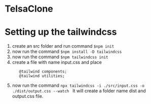 # TelsaClone
# Setting up the tailwindcss
1. create an src folder and run command ``` $npm init ```
1. now run the command ```$npm install -D tailwindcss ```
1. now run the command ```$npm tailwindcss init```
1. create a file with name input.css and place
   ```@tailwind base;
      @tailwind components;
      @tailwind utilities;
   ```
1. now run the command ```npx tailwindcss -i ./src/input.css -o ./dist/output.css --watch ``` It will create a folder name dist and output.css file.
    

